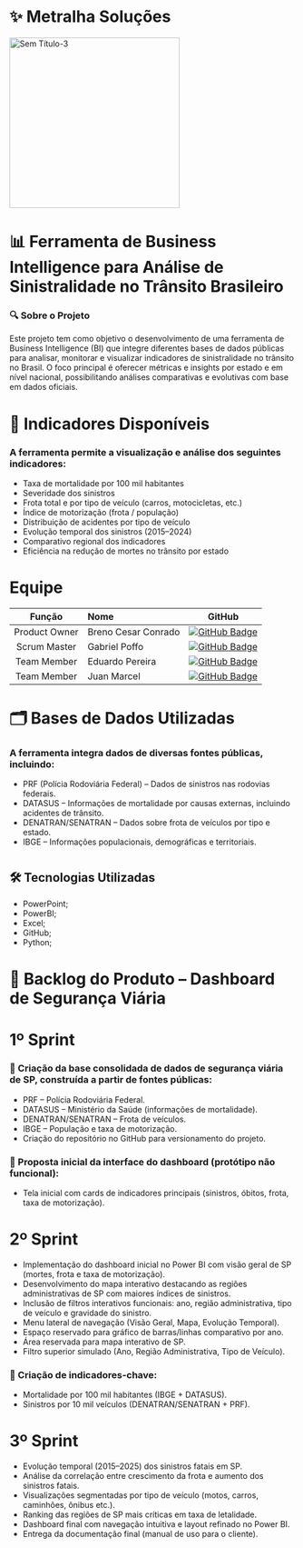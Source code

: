 # ✨ Metralha Soluções 
<img width="300" height="300" alt="Sem Título-3" src="https://github.com/user-attachments/assets/ba5e532d-6907-4a76-9ce0-6edc4f94ab58" /> 


# 📊 Ferramenta de Business Intelligence para Análise de Sinistralidade no Trânsito Brasileiro
### 🔍 Sobre o Projeto

Este projeto tem como objetivo o desenvolvimento de uma ferramenta de Business Intelligence (BI) que integre diferentes bases de dados públicas para analisar, monitorar e visualizar indicadores de sinistralidade no trânsito no Brasil. O foco principal é oferecer métricas e insights por estado e em nível nacional, possibilitando análises comparativas e evolutivas com base em dados oficiais.

# 📌 Indicadores Disponíveis

### A ferramenta permite a visualização e análise dos seguintes indicadores:

* Taxa de mortalidade por 100 mil habitantes
* Severidade dos sinistros
* Frota total e por tipo de veículo (carros, motocicletas, etc.)
* Índice de motorização (frota / população)
* Distribuição de acidentes por tipo de veículo
* Evolução temporal dos sinistros (2015–2024)
* Comparativo regional dos indicadores
* Eficiência na redução de mortes no trânsito por estado


# Equipe
|    Função     | Nome                                  |                                                                                                                                                      GitHub                                                                                                                                                      |
| :-----------: | :------------------------------------ | :-------------------------------------------------------------------------------------------------------------------------------------------------------------------------------------------------------------------------------------------------------------------------------------------------------------------------: |
| Product Owner | Breno Cesar Conrado|    [![GitHub Badge](https://img.shields.io/badge/GitHub-111217?style=flat-square&logo=github&logoColor=white)](https://github.com/BrenoConrado15)              |
| Scrum Master  | Gabriel Poffo              |        [![GitHub Badge](https://img.shields.io/badge/GitHub-111217?style=flat-square&logo=github&logoColor=white)](https://github.com/gabrielpoffo)        |
|  Team Member  | Eduardo Pereira                 |          [![GitHub Badge](https://img.shields.io/badge/GitHub-111217?style=flat-square&logo=github&logoColor=white)](https://github.com/ddoardo)        |
|  Team Member  | Juan Marcel   |          [![GitHub Badge](https://img.shields.io/badge/GitHub-111217?style=flat-square&logo=github&logoColor=white)](https://github.com/Juanmarcelg )          |
#

# 🗂️ Bases de Dados Utilizadas

### A ferramenta integra dados de diversas fontes públicas, incluindo:

* PRF (Polícia Rodoviária Federal) – Dados de sinistros nas rodovias federais.
* DATASUS – Informações de mortalidade por causas externas, incluindo acidentes de trânsito.
* DENATRAN/SENATRAN – Dados sobre frota de veículos por tipo e estado.
* IBGE – Informações populacionais, demográficas e territoriais.

#
## 🛠️ Tecnologias Utilizadas
* PowerPoint;
* PowerBI;
* Excel;
* GitHub;
* Python;
  
#

# 📑 Backlog do Produto – Dashboard de Segurança Viária

# 1º Sprint

### 🔴 Criação da base consolidada de dados de segurança viária de SP, construída a partir de fontes públicas:

* PRF – Polícia Rodoviária Federal.
* DATASUS – Ministério da Saúde (informações de mortalidade).
* DENATRAN/SENATRAN – Frota de veículos.
* IBGE – População e taxa de motorização.
* Criação do repositório no GitHub para versionamento do projeto.

### 🔴 Proposta inicial da interface do dashboard (protótipo não funcional):

* Tela inicial com cards de indicadores principais (sinistros, óbitos, frota, taxa de motorização).

# 2º Sprint

* Implementação do dashboard inicial no Power BI com visão geral de SP (mortes, frota e taxa de motorização).
* Desenvolvimento do mapa interativo destacando as regiões administrativas de SP com maiores índices de sinistros.
* Inclusão de filtros interativos funcionais: ano, região administrativa, tipo de veículo e gravidade do sinistro.
* Menu lateral de navegação (Visão Geral, Mapa, Evolução Temporal).
* Espaço reservado para gráfico de barras/linhas comparativo por ano.
* Área reservada para mapa interativo de SP.
* Filtro superior simulado (Ano, Região Administrativa, Tipo de Veículo).

### 🔴 Criação de indicadores-chave:

* Mortalidade por 100 mil habitantes (IBGE + DATASUS).
* Sinistros por 10 mil veículos (DENATRAN/SENATRAN + PRF).

# 3º Sprint

* Evolução temporal (2015–2025) dos sinistros fatais em SP.
* Análise da correlação entre crescimento da frota e aumento dos sinistros fatais.
* Visualizações segmentadas por tipo de veículo (motos, carros, caminhões, ônibus etc.).
* Ranking das regiões de SP mais críticas em taxa de letalidade.
* Dashboard final com navegação intuitiva e layout refinado no Power BI.
* Entrega da documentação final (manual de uso para o cliente).
